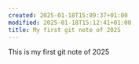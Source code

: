 ```yaml
---
created: 2025-01-18T15:09:37+01:00
modified: 2025-01-18T15:12:41+01:00
title: My first git note of 2025
---
```


This is my first git note of 2025

